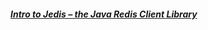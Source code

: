 ##### [Intro to Jedis – the Java Redis Client Library](http://www.baeldung.com/jedis-java-redis-client-library)

